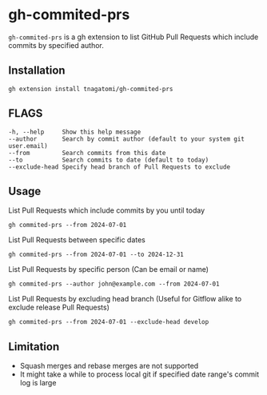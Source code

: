 # gh-commited-prs

`gh-commited-prs` is a gh extension to list GitHub Pull Requests which include commits by specified author.

## Installation

```console
gh extension install tnagatomi/gh-commited-prs
```

## FLAGS

```
-h, --help     Show this help message
--author       Search by commit author (default to your system git user.email)
--from         Search commits from this date
--to           Search commits to date (default to today)
--exclude-head Specify head branch of Pull Requests to exclude
```

## Usage

List Pull Requests which include commits by you until today

```console
gh commited-prs --from 2024-07-01
```

List Pull Requests between specific dates

```console
gh commited-prs --from 2024-07-01 --to 2024-12-31
```

List Pull Requests by specific person (Can be email or name)

```console
gh commited-prs --author john@example.com --from 2024-07-01
```

List Pull Requests by excluding head branch (Useful for Gitflow alike to exclude release Pull Requests)

```console
gh commited-prs --from 2024-07-01 --exclude-head develop
```

## Limitation

- Squash merges and rebase merges are not supported
- It might take a while to process local git if specified date range's commit log is large
